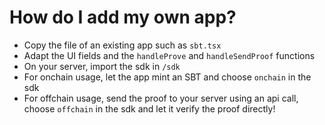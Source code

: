 # How do I add my own app?

- Copy the file of an existing app such as `sbt.tsx`
- Adapt the UI fields and the `handleProve` and `handleSendProof` functions
- On your server, import the sdk in `/sdk`
- For onchain usage, let the app mint an SBT and choose `onchain` in the sdk
- For offchain usage, send the proof to your server using an api call, choose `offchain` in the sdk and let it verify the proof directly!
